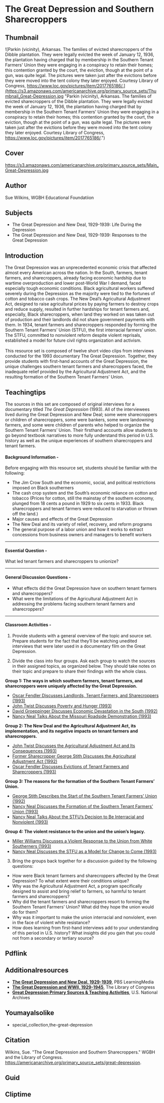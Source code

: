# The Great Depression and Southern Sharecroppers

## Thumbnail

![Parkin (vicinity), Arkansas. The families of evicted sharecroppers of the Dibble plantation. They were legally evicted the week of January 12, 1936, the plantation having charged that by membership in the Southern Tenant Farmers' Union they were engaging in a conspiracy to retain their homes; this contention granted by the court, the eviction, though at the point of a gun, was quite legal. The pictures were taken just after the evictions before they were moved into the tent colony they later enjoyed. Courtesy Library of Congress, https://www.loc.gov/pictures/item/2017765186/.](https://s3.amazonaws.com/americanarchive.org/primary_source_sets/Thumbnail_Great-Depression.jpg "Parkin (vicinity), Arkansas. The families of evicted sharecroppers of the Dibble plantation. They were legally evicted the week of January 12, 1936, the plantation having charged that by membership in the Southern Tenant Farmers' Union they were engaging in a conspiracy to retain their homes; this contention granted by the court, the eviction, though at the point of a gun, was quite legal. The pictures were taken just after the evictions before they were moved into the tent colony they later enjoyed. Courtesy Library of Congress, https://www.loc.gov/pictures/item/2017765186/.")

## Cover
https://s3.amazonaws.com/americanarchive.org/primary_source_sets/Main_Great-Depression.jpg

## Author

Sue Wilkins, WGBH Educational Foundatiion

## Subjects

- The Great Depression and New Deal, 1929-1939: Life During the Depression
- The Great Depression and New Deal, 1929-1939: Responses to the Great Depression

## Introduction

The Great Depression was an unprecedented economic crisis that affected almost every American across the nation. In the South, farmers, tenant farmers, and sharecroppers, already facing economic hardship due to wartime overproduction and lower post-World War I demand, faced especially tough economic conditions. Black agricultural workers suffered severely during the Depression as the majority were tied to the fortunes of cotton and tobacco cash crops. The New Deal’s Agricultural Adjustment Act, designed to raise agricultural prices by paying farmers to destroy crops and reduce supply, resulted in further hardships for tenant farmers and, especially, Black sharecroppers, when land they worked on was taken out of production and their landlords did not share government payments with them. In 1934, tenant farmers and sharecroppers responded by forming the Southern Tenant Farmers’ Union (STFU), the first interracial farmers’ union. The STFU, committed to nonviolent reform despite violent reprisals, established a model for future civil rights organization and activism.
<br><br>
This resource set is composed of twelve short video clips from interviews conducted for the 1993 documentary The Great Depression. Together, they provide students with first-hand accounts of the Great Depression, the unique challenges southern tenant farmers and sharecroppers faced, the inadequate relief provided by the Agricultural Adjustment Act, and the resulting formation of the Southern Tenant Farmers’ Union.


## Teachingtips

The sources in this set are composed of original interviews for a documentary titled *The Great Depression* (1993). All of the interviewees lived during the Great Depression and New Deal; some were sharecroppers or children of sharecroppers, some were bankers, some were landowning farmers, and some were children of parents who helped to organize the Southern Tenant Farmers’ Union. Their firsthand accounts allow students to go beyond textbook narratives to more fully understand this period in U.S. history as well as the unique experiences of southern sharecroppers and tenant farmers. 

#### Background Information -

Before engaging with this resource set, students should be familiar with the following:
- The Jim Crow South and the economic, social, and political restrictions imposed on Black southerners
- The cash crop system and the South’s economic reliance on cotton and tobacco
(Prices for cotton, still the mainstay of the southern economy, plunged from 18 cents a pound in 1929 to six cents in 1933. Black sharecroppers and tenant farmers were reduced to starvation or thrown off the land.)
- Major causes and effects of the Great Depression
- The New Deal and its variety of relief, recovery, and reform programs
- The general purpose of a labor union and how it works to extract concessions from business owners and managers to benefit workers

<hr>

#### Essential Question - 

What led tenant farmers and sharecroppers to unionize?

<hr>

#### General Discussion Questions -

- What effects did the Great Depression have on southern tenant farmers and sharecroppers?
- What were the limitations of the Agricultural Adjustment Act in addressing the problems facing southern tenant farmers and sharecroppers?

<hr>

#### Classroom Activities -

1. Provide students with a general overview of the topic and source set. Prepare students for the fact that they’ll be watching unedited interviews that were later used in a documentary film on the Great Depression.

2. Divide the class into four groups. Ask each group to watch the sources in their assigned topics, as organized below. They should take notes on their topic and prepare to share their findings with the whole class.

**Group 1: The ways in which southern farmers, tenant farmers, and sharecroppers were uniquely affected by the Great Depression.**
- [Oscar Fendler Discusses Landlords, Tenant Farmers, and Sharecroppers (1993)](https://americanarchive.org/primary_source_sets/great-depression/1_151-8w3804z53c)
- [John Twist Discusses Poverty and Hunger (1993)](https://americanarchive.org/primary_source_sets/great-depression/2_151-rv0cv4cj90)
- [David Groeppinger Discusses Economic Devastation in the South (1992)](https://americanarchive.org/primary_source_sets/great-depression/3_151-5m6251g16w)
- [Nancy Neal Talks About the Missouri Roadside Demonstration (1993)](https://americanarchive.org/primary_source_sets/great-depression/4_151-3f4kk94t5p)

**Group 2: The New Deal and the Agricultural Adjustment Act, its implementation, and its negative impacts on tenant farmers and sharecroppers.**
- [John Twist Discusses the Agricultural Adjustment Act and Its Consequences (1993)](https://americanarchive.org/primary_source_sets/great-depression/5_151-rv0cv4cj90)
- [Former Sharecropper George Stith Discusses the Agricultural Adjustment Act (1992)](https://americanarchive.org/primary_source_sets/great-depression/6_151-nk3610wj5c)
- [Oscar Fendler Discusses Evictions of Tenant Farmers and Sharecroppers (1993)](https://americanarchive.org/primary_source_sets/great-depression/7_151-gq6qz2340h)

**Group 3: The reasons for the formation of the Southern Tenant Farmers’ Union.**
- [George Stith Describes the Start of the Southern Tenant Farmers’ Union (1992)](https://americanarchive.org/primary_source_sets/great-depression/8_151-nk3610wj5c)
- [Nancy Neal Discusses the Formation of the Southern Tenant Farmers’ Union (1993)](https://americanarchive.org/primary_source_sets/great-depression/9_151-gm81j97z4z)
- [Nancy Neal Talks About the STFU’s Decision to Be Interracial and Nonviolent (1993)](https://americanarchive.org/primary_source_sets/great-depression/10_151-gm81j97z4z)

**Group 4: The violent resistance to the union and the union’s legacy.**
- [Miller Williams Discusses a Violent Response to the Union from White Southerners (1993)](https://americanarchive.org/primary_source_sets/great-depression/11_151-bz6154f72d)
- [Nancy Neal Discusses the STFU as a Model for Change to Come (1993)](https://americanarchive.org/primary_source_sets/great-depression/12_151-st7dr2q284)

3. Bring the groups back together for a discussion guided by the following questions:

- How were Black tenant farmers and sharecroppers affected by the Great Depression? To what extent were their conditions unique?
- Why was the Agricultural Adjustment Act, a program specifically designed to assist and bring relief to farmers, so harmful to tenant farmers and sharecroppers?
- Why did the tenant farmers and sharecroppers resort to forming the Southern Tenant Farmers’ Union? What did they hope the union would do for them?
- Why was it important to make the union interracial and nonviolent, even in the face of violent white resistance?
- How does learning from first-hand interviews add to your understanding of this period in U.S. history? What insights did you gain that you could not from a secondary or tertiary source?


## Pdflink

## Additionalresources

- [**The Great Depression and New Deal, 1929-1939**](https://mass.pbslearningmedia.org/collection/us-history-collection/era/the-great-depression-and-new-deal-19291939/), PBS LearningMedia
- [**The Great Depression and WWII, 1929-1945**](https://www.loc.gov/classroom-materials/united-states-history-primary-source-timeline/great-depression-and-world-war-ii-1929-1945/), The Library of Congress
- [**Great Depression Primary Sources & Teaching Activities**](https://education.blogs.archives.gov/2021/02/18/great-depression-2/), U.S. National Archives

## Youmayalsolike
- special_collection,the-great-depression

## Citation

Wilkins, Sue. "The Great Depression and Southern Sharecroppers." WGBH and the Library of Congress. https://americanarchive.org/primary_source_sets/great-depression.

## Guid
## Cliptime
